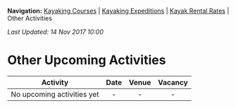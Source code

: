 **Navigation:** [Kayaking Courses](index) &#124; [Kayaking Expeditions](expedition) &#124; [Kayak Rental Rates](rental) &#124; Other Activities

_Last Updated: 14 Nov 2017 10:00_
# Other Upcoming Activities

Activity | Date | Venue | Vacancy
:---:|:---:|:---:|:---:
No upcoming activities yet|-|-|- 

